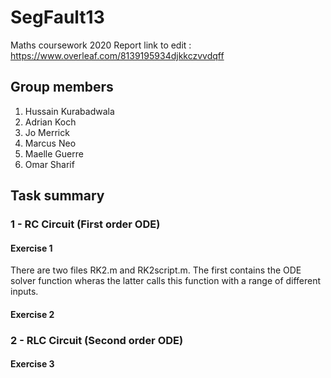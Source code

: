 # SegFault13

Maths coursework 2020
Report link to edit : https://www.overleaf.com/8139195934djkkczvvdqff

## Group members
1. Hussain Kurabadwala
2. Adrian Koch
3. Jo Merrick
4. Marcus Neo
5. Maelle Guerre
6. Omar Sharif

## Task summary
### 1 - RC Circuit (First order ODE)
#### Exercise 1
There are two files RK2.m and RK2script.m. The first contains the ODE solver function wheras the latter calls this function with a range of different inputs.

#### Exercise 2

### 2 - RLC Circuit (Second order ODE)

#### Exercise 3
